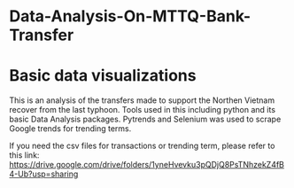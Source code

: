 # Data-Analysis-On-MTTQ-Bank-Transfer
# Basic data visualizations 
This is an analysis of the transfers made to support the Northen Vietnam recover from the last typhoon. Tools used in this including python and its basic Data Analysis packages. Pytrends and Selenium was used to scrape Google trends for trending terms.

If you need the csv files for transactions or trending term, please refer to this link: https://drive.google.com/drive/folders/1yneHvevku3pQDjQ8PsTNhzekZ4fB4-Ub?usp=sharing
